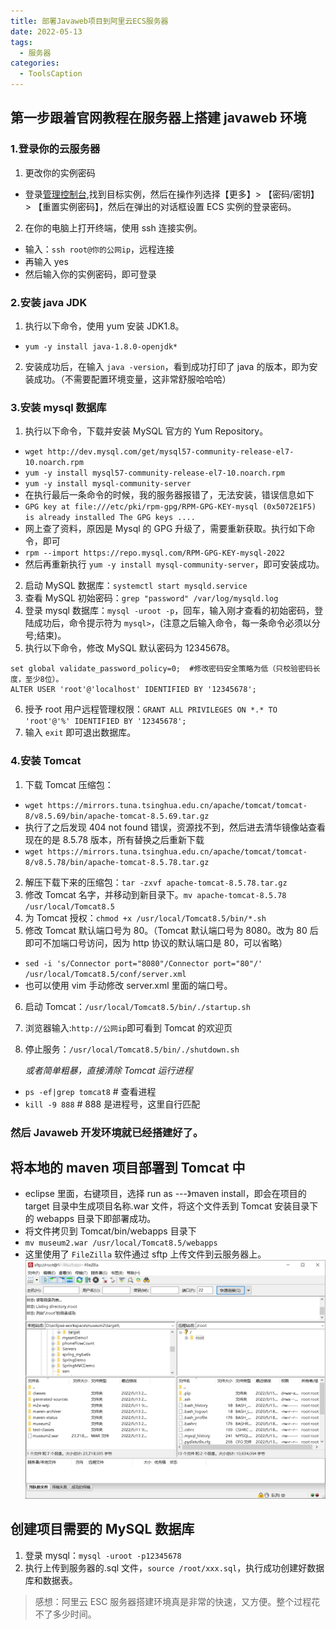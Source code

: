 ```yaml
---
title: 部署Javaweb项目到阿里云ECS服务器
date: 2022-05-13
tags:
  - 服务器
categories:
  - ToolsCaption
---
```

## 第一步跟着官网教程在服务器上搭建 javaweb 环境

### 1.登录你的云服务器

1. 更改你的实例密码

- 登录[管理控制台](https://ecs.console.aliyun.com/#/home),找到目标实例，然后在操作列选择【更多】> 【密码/密钥】 > 【重置实例密码】，然后在弹出的对话框设置 ECS 实例的登录密码。

2. 在你的电脑上打开终端，使用 ssh 连接实例。

- 输入：`ssh root@你的公网ip`，远程连接
- 再输入 yes
- 然后输入你的实例密码，即可登录

### 2.安装 java JDK

1. 执行以下命令，使用 yum 安装 JDK1.8。

- `yum -y install java-1.8.0-openjdk*`

2. 安装成功后，在输入 `java -version`，看到成功打印了 java 的版本，即为安装成功。（不需要配置环境变量，这非常舒服哈哈哈）

### 3.安装 mysql 数据库

1. 执行以下命令，下载并安装 MySQL 官方的 Yum Repository。

- `wget http://dev.mysql.com/get/mysql57-community-release-el7-10.noarch.rpm`
- `yum -y install mysql57-community-release-el7-10.noarch.rpm`
- `yum -y install mysql-community-server`
- 在执行最后一条命令的时候，我的服务器报错了，无法安装，错误信息如下
- `GPG key at file:///etc/pki/rpm-gpg/RPM-GPG-KEY-mysql (0x5072E1F5) is already installed The GPG keys ....`
- 网上查了资料，原因是 Mysql 的 GPG 升级了，需要重新获取。执行如下命令，即可
- `rpm --import https://repo.mysql.com/RPM-GPG-KEY-mysql-2022`
- 然后再重新执行 `yum -y install mysql-community-server`，即可安装成功。

2. 启动 MySQL 数据库：`systemctl start mysqld.service`
3. 查看 MySQL 初始密码：`grep "password" /var/log/mysqld.log`
4. 登录 mysql 数据库：`mysql -uroot -p`，回车，输入刚才查看的初始密码，登陆成功后，命令提示符为 `mysql>`，(注意之后输入命令，每一条命令必须以分号;结束)。
5. 执行以下命令，修改 MySQL 默认密码为 12345678。

```shell
set global validate_password_policy=0;  #修改密码安全策略为低（只校验密码长度，至少8位）。
ALTER USER 'root'@'localhost' IDENTIFIED BY '12345678';
```

6. 授予 root 用户远程管理权限：`GRANT ALL PRIVILEGES ON *.* TO 'root'@'%' IDENTIFIED BY '12345678';`
7. 输入 `exit` 即可退出数据库。

### 4.安装 Tomcat

1. 下载 Tomcat 压缩包：

- `wget https://mirrors.tuna.tsinghua.edu.cn/apache/tomcat/tomcat-8/v8.5.69/bin/apache-tomcat-8.5.69.tar.gz`
- 执行了之后发现 404 not found 错误，资源找不到，然后进去清华镜像站查看现在的是 8.5.78 版本，所有替换之后重新下载
- `wget https://mirrors.tuna.tsinghua.edu.cn/apache/tomcat/tomcat-8/v8.5.78/bin/apache-tomcat-8.5.78.tar.gz`

2. 解压下载下来的压缩包：`tar -zxvf apache-tomcat-8.5.78.tar.gz`
3. 修改 Tomcat 名字，并移动到新目录下。`mv apache-tomcat-8.5.78 /usr/local/Tomcat8.5`
4. 为 Tomcat 授权：`chmod +x /usr/local/Tomcat8.5/bin/*.sh`
5. 修改 Tomcat 默认端口号为 80。（Tomcat 默认端口号为 8080。改为 80 后即可不加端口号访问，因为 http 协议的默认端口是 80，可以省略）

- `sed -i 's/Connector port="8080"/Connector port="80"/' /usr/local/Tomcat8.5/conf/server.xml`
- 也可以使用 vim 手动修改 server.xml 里面的端口号。

6. 启动 Tomcat：`/usr/local/Tomcat8.5/bin/./startup.sh`
7. 浏览器输入:`http://公网ip`即可看到 Tomcat 的欢迎页
8. 停止服务：`/usr/local/Tomcat8.5/bin/./shutdown.sh`

   _或者简单粗暴，直接清除 Tomcat 运行进程_

- `ps -ef|grep tomcat8` # 查看进程
- `kill -9 888` # 888 是进程号，这里自行匹配

### 然后 Javaweb 开发环境就已经搭建好了。

## 将本地的 maven 项目部署到 Tomcat 中

- eclipse 里面，右键项目，选择 run as ---》maven install，即会在项目的 target 目录中生成项目名称.war 文件，将这个文件丢到 Tomcat 安装目录下的 webapps 目录下即部署成功。
- 将文件拷贝到 Tomcat/bin/webapps 目录下
- `mv museum2.war /usr/local/Tomcat8.5/webapps`
- 这里使用了 `FileZilla` 软件通过 sftp 上传文件到云服务器上。
  ![image.png](./images/2a73e356ed2d42c5b6fedab855ebf167.png)

## 创建项目需要的 MySQL 数据库

1. 登录 mysql：`mysql -uroot -p12345678`
2. 执行上传到服务器的.sql 文件，`source /root/xxx.sql`，执行成功创建好数据库和数据表。

> 感想：阿里云 ESC 服务器搭建环境真是非常的快速，又方便。整个过程花不了多少时间。
